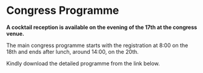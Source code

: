 # Congress Programme

**A cocktail reception is available on the evening of the 17th at the congress venue.**

The main congress programme starts with the registration at 8:00 on the 18th and ends after lunch, around 14:00, on the 20th.


Kindly download the detailed programme from the link below.
